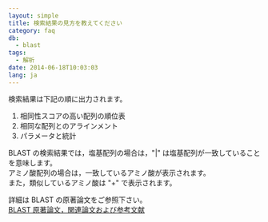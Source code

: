 ```yaml
---
layout: simple
title: 検索結果の見方を教えてください
category: faq
db:
  - blast
tags: 
  - 解析
date: 2014-06-18T10:03:03
lang: ja
---
```


検索結果は下記の順に出力されます。
1. 相同性スコアの高い配列の順位表
1. 相同な配列とのアラインメント
1. パラメータと統計

BLAST の検索結果では，塩基配列の場合は，"|" は塩基配列が一致していることを意味します。    
アミノ酸配列の場合は，一致しているアミノ酸が表示されます。    
また，類似しているアミノ酸は "+" で表示されます。 

詳細は BLAST の原著論文をご参照下さい。    
[BLAST 原著論文，関連論文および参考文献](/services/blast.html#reference)
